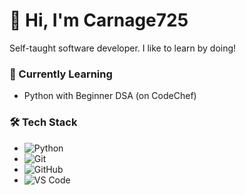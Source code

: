 # 👋 Hi, I'm Carnage725
Self-taught software developer. 
I like to learn by doing!

### 🚀 Currently Learning
- Python with Beginner DSA (on CodeChef)

### 🛠️ Tech Stack
- ![Python](https://img.shields.io/badge/-Python-black?style=flat-square&logo=python)
- ![Git](https://img.shields.io/badge/-Git-black?style=flat-square&logo=git)
- ![GitHub](https://img.shields.io/badge/-GitHub-black?style=flat-square&logo=github)
- ![VS Code](https://img.shields.io/badge/-VS%20Code-black?style=flat-square&logo=visual-studio-code)

